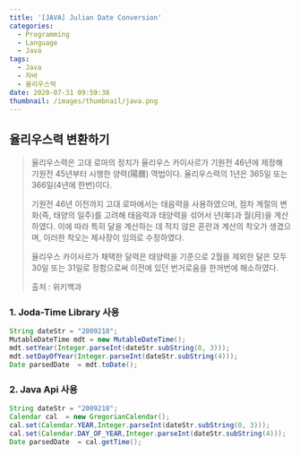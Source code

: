 ```yaml
---
title: '[JAVA] Julian Date Conversion'
categories:
  - Programming
  - Language
  - Java
tags:
  - Java
  - 자바
  - 율리우스력
date: 2020-07-31 09:59:38
thumbnail: /images/thumbnail/java.png
---
```


## 율리우스력 변환하기

> 율리우스력은 고대 로마의 정치가 율리우스 카이사르가 기원전 46년에 제정해 기원전 45년부터 시행한 양력(陽曆) 역법이다. 율리우스력의 1년은 365일 또는 366일(4년에 한번)이다.
>
> 기원전 46년 이전까지 고대 로마에서는 태음력을 사용하였으며, 점차 계절의 변화(즉, 태양의 일주)를 고려해 태음력과 태양력을 섞어서 년(年)과 월(月)을 계산하였다. 이에 따라 특히 달을 계산하는 데 적지 않은 혼란과 계산의 착오가 생겼으며, 이러한 착오는 제사장이 임의로 수정하였다.
>
> 율리우스 카이사르가 채택한 달력은 태양력을 기준으로 2월을 제외한 달은 모두 30일 또는 31일로 정함으로써 이전에 있던 번거로움을 한꺼번에 해소하였다.
>
> 출처 : 위키백과

### 1. Joda-Time Library 사용

```java
String dateStr = "2009218";
MutableDateTime mdt = new MutableDateTime();
mdt.setYear(Integer.parseInt(dateStr.subString(0, 3)));
mdt.setDayOfYear(Integer.parseInt(dateStr.subString(4)));
Date parsedDate  = mdt.toDate();
```

### 2. Java Api 사용

```java
String dateStr = "2009218";
Calendar cal  = new GregorianCalendar();
cal.set(Calendar.YEAR,Integer.parseInt(dateStr.subString(0, 3)));
cal.set(Calendar.DAY_OF_YEAR,Integer.parseInt(dateStr.subString(4)));
Date parsedDate  = cal.getTime();
```
